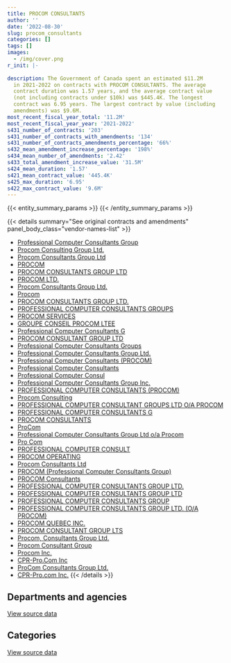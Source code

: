 ```yaml
---
title: PROCOM CONSULTANTS
author: ''
date: '2022-08-30'
slug: procom_consultants
categories: []
tags: []
images:
  - /img/cover.png
r_init: |-
  
description: The Government of Canada spent an estimated $11.2M
  in 2021-2022 on contracts with PROCOM CONSULTANTS. The average
  contract duration was 1.57 years, and the average contract value
  (not including contracts under $10k) was $445.4K. The longest
  contract was 6.95 years. The largest contract by value (including
  amendments) was $9.6M.
most_recent_fiscal_year_total: '11.2M'
most_recent_fiscal_year_year: '2021-2022'
s431_number_of_contracts: '203'
s431_number_of_contracts_with_amendments: '134'
s431_number_of_contracts_amendments_percentage: '66%'
s432_mean_amendment_increase_percentage: '198%'
s434_mean_number_of_amendments: '2.42'
s433_total_amendment_increase_value: '31.5M'
s424_mean_duration: '1.57'
s421_mean_contract_value: '445.4K'
s425_max_duration: '6.95'
s422_max_contract_value: '9.6M'
---
```


<script src="/rmarkdown-libs/htmlwidgets/htmlwidgets.js"></script>
<link href="/rmarkdown-libs/datatables-css/datatables-crosstalk.css" rel="stylesheet" />
<script src="/rmarkdown-libs/datatables-binding/datatables.js"></script>
<script src="/rmarkdown-libs/jquery/jquery-3.6.0.min.js"></script>
<link href="/rmarkdown-libs/dt-core-bootstrap/css/dataTables.bootstrap.min.css" rel="stylesheet" />
<link href="/rmarkdown-libs/dt-core-bootstrap/css/dataTables.bootstrap.extra.css" rel="stylesheet" />
<script src="/rmarkdown-libs/dt-core-bootstrap/js/jquery.dataTables.min.js"></script>
<script src="/rmarkdown-libs/dt-core-bootstrap/js/dataTables.bootstrap.min.js"></script>
<link href="/rmarkdown-libs/crosstalk/css/crosstalk.min.css" rel="stylesheet" />
<script src="/rmarkdown-libs/crosstalk/js/crosstalk.min.js"></script>
<script src="/rmarkdown-libs/htmlwidgets/htmlwidgets.js"></script>
<link href="/rmarkdown-libs/datatables-css/datatables-crosstalk.css" rel="stylesheet" />
<script src="/rmarkdown-libs/datatables-binding/datatables.js"></script>
<script src="/rmarkdown-libs/jquery/jquery-3.6.0.min.js"></script>
<link href="/rmarkdown-libs/dt-core-bootstrap/css/dataTables.bootstrap.min.css" rel="stylesheet" />
<link href="/rmarkdown-libs/dt-core-bootstrap/css/dataTables.bootstrap.extra.css" rel="stylesheet" />
<script src="/rmarkdown-libs/dt-core-bootstrap/js/jquery.dataTables.min.js"></script>
<script src="/rmarkdown-libs/dt-core-bootstrap/js/dataTables.bootstrap.min.js"></script>
<link href="/rmarkdown-libs/crosstalk/css/crosstalk.min.css" rel="stylesheet" />
<script src="/rmarkdown-libs/crosstalk/js/crosstalk.min.js"></script>

{{< entity_summary_params >}}
{{< /entity_summary_params >}}

{{< details summary="See original contracts and amendments" panel_body_class="vendor-names-list" >}}
- [Professional Computer Consultants Group](https://search.open.canada.ca/en/ct/?sort=contract_value_f%20desc&page=1&search_text=%22Professional%20Computer%20Consultants%20Group%22)
- [Procom Consulting Group Ltd.](https://search.open.canada.ca/en/ct/?sort=contract_value_f%20desc&page=1&search_text=%22Procom%20Consulting%20Group%20Ltd.%22)
- [Procom Consultants Group Ltd](https://search.open.canada.ca/en/ct/?sort=contract_value_f%20desc&page=1&search_text=%22Procom%20Consultants%20Group%20Ltd%22)
- [PROCOM](https://search.open.canada.ca/en/ct/?sort=contract_value_f%20desc&page=1&search_text=%22PROCOM%22)
- [PROCOM CONSULTANTS GROUP LTD](https://search.open.canada.ca/en/ct/?sort=contract_value_f%20desc&page=1&search_text=%22PROCOM%20CONSULTANTS%20GROUP%20LTD%22)
- [PROCOM LTD.](https://search.open.canada.ca/en/ct/?sort=contract_value_f%20desc&page=1&search_text=%22PROCOM%20LTD.%22)
- [Procom Consultants Group Ltd.](https://search.open.canada.ca/en/ct/?sort=contract_value_f%20desc&page=1&search_text=%22Procom%20Consultants%20Group%20Ltd.%22)
- [Procom](https://search.open.canada.ca/en/ct/?sort=contract_value_f%20desc&page=1&search_text=%22Procom%22)
- [PROCOM CONSULTANTS GROUP LTD.](https://search.open.canada.ca/en/ct/?sort=contract_value_f%20desc&page=1&search_text=%22PROCOM%20CONSULTANTS%20GROUP%20LTD.%22)
- [PROFESSIONAL COMPUTER CONSULTANTS GROUPS](https://search.open.canada.ca/en/ct/?sort=contract_value_f%20desc&page=1&search_text=%22PROFESSIONAL%20COMPUTER%20CONSULTANTS%20GROUPS%22)
- [PROCOM SERVICES](https://search.open.canada.ca/en/ct/?sort=contract_value_f%20desc&page=1&search_text=%22PROCOM%20SERVICES%22)
- [GROUPE CONSEIL PROCOM LTEE](https://search.open.canada.ca/en/ct/?sort=contract_value_f%20desc&page=1&search_text=%22GROUPE%20CONSEIL%20PROCOM%20LTEE%22)
- [Professional Computer Consultants G](https://search.open.canada.ca/en/ct/?sort=contract_value_f%20desc&page=1&search_text=%22Professional%20Computer%20Consultants%20G%22)
- [PROCOM CONSULTANT GROUP LTD](https://search.open.canada.ca/en/ct/?sort=contract_value_f%20desc&page=1&search_text=%22PROCOM%20CONSULTANT%20GROUP%20LTD%22)
- [Professional Computer Consultants Groups](https://search.open.canada.ca/en/ct/?sort=contract_value_f%20desc&page=1&search_text=%22Professional%20Computer%20Consultants%20Groups%22)
- [Professional Computer Consultants Group Ltd.](https://search.open.canada.ca/en/ct/?sort=contract_value_f%20desc&page=1&search_text=%22Professional%20Computer%20Consultants%20Group%20Ltd.%22)
- [Professional Computer Consultants (PROCOM)](https://search.open.canada.ca/en/ct/?sort=contract_value_f%20desc&page=1&search_text=%22Professional%20Computer%20Consultants%20%28PROCOM%29%22)
- [Professional Computer Consultants](https://search.open.canada.ca/en/ct/?sort=contract_value_f%20desc&page=1&search_text=%22Professional%20Computer%20Consultants%22)
- [Professional Computer Consul](https://search.open.canada.ca/en/ct/?sort=contract_value_f%20desc&page=1&search_text=%22Professional%20Computer%20Consul%22)
- [Professional Computer Consultants Group Inc.](https://search.open.canada.ca/en/ct/?sort=contract_value_f%20desc&page=1&search_text=%22Professional%20Computer%20Consultants%20Group%20Inc.%22)
- [PROFESSIONAL COMPUTER CONSULTANTS (PROCOM)](https://search.open.canada.ca/en/ct/?sort=contract_value_f%20desc&page=1&search_text=%22PROFESSIONAL%20COMPUTER%20CONSULTANTS%20%28PROCOM%29%22)
- [Procom Consulting](https://search.open.canada.ca/en/ct/?sort=contract_value_f%20desc&page=1&search_text=%22Procom%20Consulting%22)
- [PROFESSIONAL COMPUTER CONSULTANT GROUPS LTD O/A PROCOM](https://search.open.canada.ca/en/ct/?sort=contract_value_f%20desc&page=1&search_text=%22PROFESSIONAL%20COMPUTER%20CONSULTANT%20GROUPS%20LTD%20O%2fA%20PROCOM%22)
- [PROFESSIONAL COMPUTER CONSULTANTS G](https://search.open.canada.ca/en/ct/?sort=contract_value_f%20desc&page=1&search_text=%22PROFESSIONAL%20COMPUTER%20CONSULTANTS%20G%22)
- [PROCOM CONSULTANTS](https://search.open.canada.ca/en/ct/?sort=contract_value_f%20desc&page=1&search_text=%22PROCOM%20CONSULTANTS%22)
- [ProCom](https://search.open.canada.ca/en/ct/?sort=contract_value_f%20desc&page=1&search_text=%22ProCom%22)
- [Professional Computer Consultants Group Ltd o/a Procom](https://search.open.canada.ca/en/ct/?sort=contract_value_f%20desc&page=1&search_text=%22Professional%20Computer%20Consultants%20Group%20Ltd%20o%2fa%20Procom%22)
- [Pro Com](https://search.open.canada.ca/en/ct/?sort=contract_value_f%20desc&page=1&search_text=%22Pro%20Com%22)
- [PROFESSIONAL COMPUTER CONSULT](https://search.open.canada.ca/en/ct/?sort=contract_value_f%20desc&page=1&search_text=%22PROFESSIONAL%20COMPUTER%20CONSULT%22)
- [PROCOM OPERATING](https://search.open.canada.ca/en/ct/?sort=contract_value_f%20desc&page=1&search_text=%22PROCOM%20OPERATING%22)
- [Procom Consultants Ltd](https://search.open.canada.ca/en/ct/?sort=contract_value_f%20desc&page=1&search_text=%22Procom%20Consultants%20Ltd%22)
- [PROCOM (Professional Computer Consultants Group)](https://search.open.canada.ca/en/ct/?sort=contract_value_f%20desc&page=1&search_text=%22PROCOM%20%28Professional%20Computer%20Consultants%20Group%29%22)
- [PROCOM Consultants](https://search.open.canada.ca/en/ct/?sort=contract_value_f%20desc&page=1&search_text=%22PROCOM%20Consultants%22)
- [PROFESSIONAL COMPUTER CONSULTANTS GROUP LTD.](https://search.open.canada.ca/en/ct/?sort=contract_value_f%20desc&page=1&search_text=%22PROFESSIONAL%20COMPUTER%20CONSULTANTS%20GROUP%20LTD.%22)
- [PROFESSIONAL COMPUTER CONSULTANTS GROUP LTD](https://search.open.canada.ca/en/ct/?sort=contract_value_f%20desc&page=1&search_text=%22PROFESSIONAL%20COMPUTER%20CONSULTANTS%20GROUP%20LTD%22)
- [PROFESSIONAL COMPUTER CONSULTANTS GROUP](https://search.open.canada.ca/en/ct/?sort=contract_value_f%20desc&page=1&search_text=%22PROFESSIONAL%20COMPUTER%20CONSULTANTS%20GROUP%22)
- [PROFESSIONAL COMPUTER CONSULTANTS GROUP LTD. (O/A PROCOM)](https://search.open.canada.ca/en/ct/?sort=contract_value_f%20desc&page=1&search_text=%22PROFESSIONAL%20COMPUTER%20CONSULTANTS%20GROUP%20LTD.%20%28O%2fA%20PROCOM%29%22)
- [PROCOM QUEBEC INC.](https://search.open.canada.ca/en/ct/?sort=contract_value_f%20desc&page=1&search_text=%22PROCOM%20QUEBEC%20INC.%22)
- [PROCOM CONSULTANT GROUP LTS](https://search.open.canada.ca/en/ct/?sort=contract_value_f%20desc&page=1&search_text=%22PROCOM%20CONSULTANT%20GROUP%20LTS%22)
- [Procom, Consultants Group Ltd.](https://search.open.canada.ca/en/ct/?sort=contract_value_f%20desc&page=1&search_text=%22Procom%2c%20Consultants%20Group%20Ltd.%22)
- [Procom Consultant Group](https://search.open.canada.ca/en/ct/?sort=contract_value_f%20desc&page=1&search_text=%22Procom%20Consultant%20Group%22)
- [Procom Inc.](https://search.open.canada.ca/en/ct/?sort=contract_value_f%20desc&page=1&search_text=%22Procom%20Inc.%22)
- [CPR-Pro.Com Inc](https://search.open.canada.ca/en/ct/?sort=contract_value_f%20desc&page=1&search_text=%22CPR-Pro.Com%20Inc%22)
- [ProCom Consultants Group Ltd.](https://search.open.canada.ca/en/ct/?sort=contract_value_f%20desc&page=1&search_text=%22ProCom%20Consultants%20Group%20Ltd.%22)
- [CPR-Pro.com Inc.](https://search.open.canada.ca/en/ct/?sort=contract_value_f%20desc&page=1&search_text=%22CPR-Pro.com%20Inc.%22)
{{< /details >}}

## Departments and agencies

<div id="htmlwidget-1" style="width:100%;height:auto;" class="datatables html-widget"></div>
<script type="application/json" data-for="htmlwidget-1">{"x":{"style":"bootstrap","filter":"none","vertical":false,"data":[["<a href=\"/departments/cas-satj/\">Courts Administration Service<\/a>","<a href=\"/departments/cbsa-asfc/\">Canada Border Services Agency<\/a>","<a href=\"/departments/ced-dec/\">Canada Economic Development for Quebec Regions<\/a>","<a href=\"/departments/cfia-acia/\">Canadian Food Inspection Agency<\/a>","<a href=\"/departments/cic/\">Immigration, Refugees and Citizenship Canada<\/a>","<a href=\"/departments/cihr-irsc/\">Canadian Institutes of Health Research<\/a>","<a href=\"/departments/cnsc-ccsn/\">Canadian Nuclear Safety Commission<\/a>","<a href=\"/departments/csa-asc/\">Canadian Space Agency<\/a>","<a href=\"/departments/dfatd-maecd/\">Global Affairs Canada<\/a>","<a href=\"/departments/dnd-mdn/\">National Defence<\/a>","<a href=\"/departments/ec/\">Environment and Climate Change Canada<\/a>","<a href=\"/departments/elections/\">Elections Canada<\/a>","<a href=\"/departments/esdc-edsc/\">Employment and Social Development Canada<\/a>","<a href=\"/departments/hc-sc/\">Health Canada<\/a>","<a href=\"/departments/nrcan-rncan/\">Natural Resources Canada<\/a>","<a href=\"/departments/tbs-sct/\">Treasury Board of Canada Secretariat<\/a>"],[null,2553755.78,91452.48,30081.31,489653.18,167513.26,58078.41,382256.34,null,2354359.37,null,922363.92,5897568.17,null,613961.31,348472.52],[null,2828584.04,107961.14,262137.13,716189.56,null,null,440785.15,191324.9,2780664.61,247664.35,694308.89,7657713.98,null,null,159071.6],[2294.67,2520539.42,107666.16,356551.51,631015.25,null,null,594887.35,1384340.37,2163209.9,246987.67,279766.59,2736668.56,11992.68,null,867617.65],[184923.73,1755678.49,null,548772.71,112395.88,null,null,201544.86,1708635.27,2821547.02,559495.63,null,1918342.27,null,null,1427156.31]],"container":"<table class=\"table table-striped table-hover row-border order-column display\">\n  <thead>\n    <tr>\n      <th>Department<\/th>\n      <th>2018-2019<\/th>\n      <th>2019-2020<\/th>\n      <th>2020-2021<\/th>\n      <th>2021-2022<\/th>\n    <\/tr>\n  <\/thead>\n<\/table>","options":{"order":[[4,"desc"]],"pageLength":10,"autoWidth":true,"columnDefs":[{"targets":1,"render":"function(data, type, row, meta) {\n    return type !== 'display' ? data : DTWidget.formatCurrency(data, \"$\", 2, 3, \",\", \".\", true, null);\n  }"},{"targets":2,"render":"function(data, type, row, meta) {\n    return type !== 'display' ? data : DTWidget.formatCurrency(data, \"$\", 2, 3, \",\", \".\", true, null);\n  }"},{"targets":3,"render":"function(data, type, row, meta) {\n    return type !== 'display' ? data : DTWidget.formatCurrency(data, \"$\", 2, 3, \",\", \".\", true, null);\n  }"},{"targets":4,"render":"function(data, type, row, meta) {\n    return type !== 'display' ? data : DTWidget.formatCurrency(data, \"$\", 2, 3, \",\", \".\", true, null);\n  }"},{"width":"16%","targets":[1,2,3,4]},{"className":"dt-right","targets":[1,2,3,4]}],"orderClasses":false}},"evals":["options.columnDefs.0.render","options.columnDefs.1.render","options.columnDefs.2.render","options.columnDefs.3.render"],"jsHooks":[]}</script>
<p class="text-right">
<a href="https://github.com/GoC-Spending/contracts-data/tree/main/data/out/vendors/procom_consultants/summary_by_fiscal_year_by_department.csv" class="source-data-link btn btn-link">View source data</a>
</p>

## Categories

<div id="htmlwidget-2" style="width:100%;height:auto;" class="datatables html-widget"></div>
<script type="application/json" data-for="htmlwidget-2">{"x":{"style":"bootstrap","filter":"none","vertical":false,"data":[["<a href=\"/categories/facilities_and_construction/\">Facilities and construction<\/a>","<a href=\"/categories/defence/\">Defence<\/a>","<a href=\"/categories/professional_services/\">Professional services<\/a>","<a href=\"/categories/information_technology/\">Information technology<\/a>"],[31157.68,101188,3778160.09,9999010.28],[269860.26,84831.58,3529374.33,12202339.17],[null,null,3507964.99,8395572.8],[null,null,4525218.21,6713273.96]],"container":"<table class=\"table table-striped table-hover row-border order-column display\">\n  <thead>\n    <tr>\n      <th>Category<\/th>\n      <th>2018-2019<\/th>\n      <th>2019-2020<\/th>\n      <th>2020-2021<\/th>\n      <th>2021-2022<\/th>\n    <\/tr>\n  <\/thead>\n<\/table>","options":{"order":[[4,"desc"]],"dom":"t","pageLength":30,"autoWidth":true,"columnDefs":[{"targets":1,"render":"function(data, type, row, meta) {\n    return type !== 'display' ? data : DTWidget.formatCurrency(data, \"$\", 2, 3, \",\", \".\", true, null);\n  }"},{"targets":2,"render":"function(data, type, row, meta) {\n    return type !== 'display' ? data : DTWidget.formatCurrency(data, \"$\", 2, 3, \",\", \".\", true, null);\n  }"},{"targets":3,"render":"function(data, type, row, meta) {\n    return type !== 'display' ? data : DTWidget.formatCurrency(data, \"$\", 2, 3, \",\", \".\", true, null);\n  }"},{"targets":4,"render":"function(data, type, row, meta) {\n    return type !== 'display' ? data : DTWidget.formatCurrency(data, \"$\", 2, 3, \",\", \".\", true, null);\n  }"},{"width":"16%","targets":[1,2,3,4]},{"className":"dt-right","targets":[1,2,3,4]}],"orderClasses":false,"lengthMenu":[10,25,30,50,100]}},"evals":["options.columnDefs.0.render","options.columnDefs.1.render","options.columnDefs.2.render","options.columnDefs.3.render"],"jsHooks":[]}</script>
<p class="text-right">
<a href="https://github.com/GoC-Spending/contracts-data/tree/main/data/out/vendors/procom_consultants/summary_by_fiscal_year_by_category.csv" class="source-data-link btn btn-link">View source data</a>
</p>
